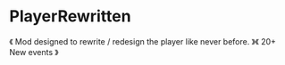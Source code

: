 # PlayerRewritten
《 Mod designed to rewrite / redesign the player like never before. 》《 20+ New events 》
